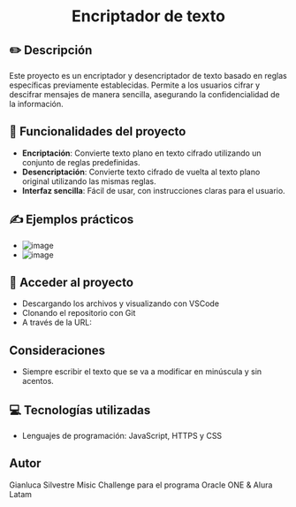 <h1 align="center"> Encriptador de texto </h1>

## ✏️ Descripción 
Este proyecto es un encriptador y desencriptador de texto basado en reglas específicas previamente establecidas. Permite a los usuarios cifrar y descifrar mensajes de manera sencilla, asegurando la confidencialidad de la información.

## 🔨 Funcionalidades del proyecto 

- **Encriptación**: Convierte texto plano en texto cifrado utilizando un conjunto de reglas predefinidas.
- **Desencriptación**: Convierte texto cifrado de vuelta al texto plano original utilizando las mismas reglas.
- **Interfaz sencilla**: Fácil de usar, con instrucciones claras para el usuario.

## ✍️ Ejemplos prácticos 
- ![image](https://github.com/user-attachments/assets/982f3bbb-06de-49a0-aed0-f5cd3c2f6b24)
- ![image](https://github.com/user-attachments/assets/42cce77d-82e7-4cb1-b524-77598ca6ee0d)

## 🔑 Acceder al proyecto
- Descargando los archivos y visualizando con VSCode
- Clonando el repositorio con Git
- A través de la URL:

## Consideraciones 
- Siempre escribir el texto que se va a modificar en minúscula y sin acentos.

## 💻 Tecnologías utilizadas 
- Lenguajes de programación: JavaScript, HTTPS y CSS

## Autor
Gianluca Silvestre Misic
Challenge para el programa Oracle ONE & Alura Latam
